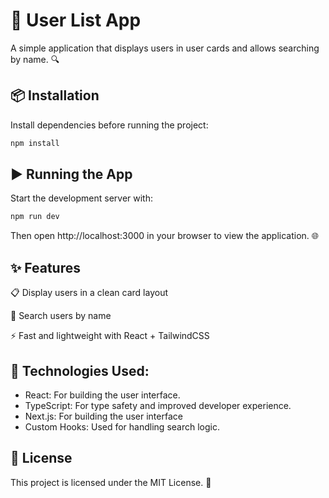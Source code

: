 # 👥 User List App

A simple application that displays users in user cards and allows searching by name. 🔍

## 📦 Installation

Install dependencies before running the project:

```bash
npm install

```

## ▶️ Running the App

Start the development server with:

```bash
npm run dev
```

Then open http://localhost:3000 in your browser to view the application. 🌐

## ✨ Features

📋 Display users in a clean card layout

🔎 Search users by name

⚡ Fast and lightweight with React + TailwindCSS

## 🧰 Technologies Used:

- React: For building the user interface.
- TypeScript: For type safety and improved developer experience.
- Next.js: For building the user interface
- Custom Hooks: Used for handling search logic.

## 📜 License

This project is licensed under the MIT License. :page_facing_up:
